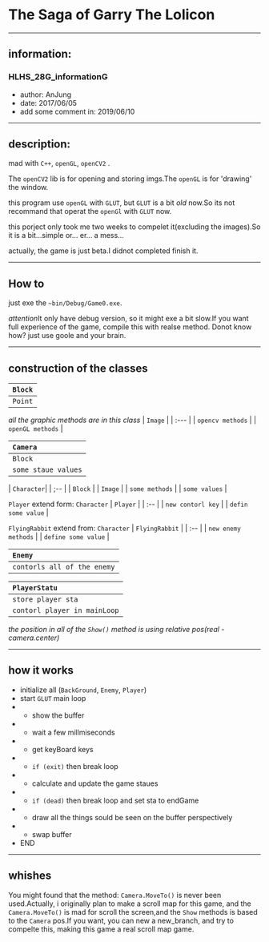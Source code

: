 # The Saga of Garry The Lolicon
***
## information:
### HLHS_28G_informationG
* author: AnJung
* date: 2017/06/05
* add some comment in: 2019/06/10
***
## description:
mad with `C++`, `openGL`, `openCV2` .

The `openCV2` lib is for opening and storing imgs.The `openGL` is for 'drawing' the window.

this program use `openGL` with `GLUT`, but `GLUT` is a bit *old* now.So its not recommand that operat the `openGl` with `GLUT` now.

this porject only took me two weeks to compelet it(excluding the images).So it is a bit...simple or... er... a mess... 

actually, the game is just beta.I didnot completed finish  it.

***
## How to
just exe the `~bin/Debug/Game0.exe`.

*attention*It only have debug version, so it might exe a bit slow.If you want full experience of the game, compile this with realse method. Donot know how? just use goole and your brain.
***
## construction of the classes
| `Block` |
| :------- |
| `Point` |

*all the graphic methods are in this class*
| `Image` |
| :--- |
| `opencv methods` |
| `openGL methods` |

| `Camera` |
| :-- |
| `Block`|
| `some staue values`|

| `Character`|
| ;-- |
| `Block` |
| `Image` |
| `some methods` |
| `some values` |

`Player` extend form: `Character`
| `Player` |
| :-- |
| `new contorl key` |
| `defin some value` |

`FlyingRabbit` extend from: `Character`
| `FlyingRabbit` |
| :-- |
| `new enemy methods` |
| `define some value` |

| `Enemy` |
| :-- |
| `contorls all of the enemy` |

| `PlayerStatu` |
| :-- |
| `store player sta` |
| `contorl player in mainLoop` |

*the position in all of the `Show()` method is using relative pos(real - camera.center)*

***

## how it works
* initialize all (`BackGround`, `Enemy`, `Player`)
* start `GLUT` main loop
* * show the buffer
* * wait a few millmiseconds
* * get keyBoard keys
* * `if (exit)` then break loop 
* * calculate and update the game staues
* * `if (dead)` then break loop and set sta to endGame
* * draw all the things sould be seen on the buffer perspectively
* * swap buffer
* END

***
## whishes
You might found that the method: `Camera.MoveTo()` is never been used.Actually, i originally plan to make a scroll map for this game, and the `Camera.MoveTo()` is mad for scroll the screen,and the `Show` methods is based to the `Camera` pos.If you want, you can new a new_branch, and try to compelte this, making this game a real scroll map game. 

